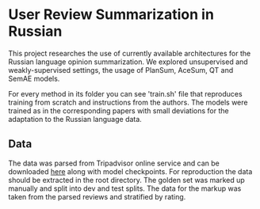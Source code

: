 # User Review Summarization in Russian

This project researches the use of currently available architectures for the Russian language opinion summarization. We explored unsupervised and weakly-supervised settings, the usage of PlanSum, AceSum, QT and SemAE models.

For every method in its folder you can see 'train.sh' file that reproduces training from scratch and instructions from the authors. The models were trained as in the corresponding papers with small deviations for the adaptation to the Russian language data.

## Data 
The data was parsed from Tripadvisor
online service and can be downloaded [here](https://drive.google.com/drive/folders/1sT22ORCqC_JCdMpIlqA1SmIZHDoYRKP1?usp=sharing) along with model checkpoints. For reproduction the data should be extracted in the root directory.
The golden set was marked up manually and split into dev and test splits. The data for the markup was taken from the parsed reviews and stratified by rating.
